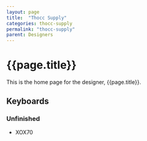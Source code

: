 ```yaml
---
layout: page
title:  "Thocc Supply"
categories: thocc-supply
permalink: "thocc-supply"
parent: Designers
---
```

# {{page.title}}

This is the home page for the designer, {{page.title}}.

## Keyboards

### Unfinished

- XOX70
